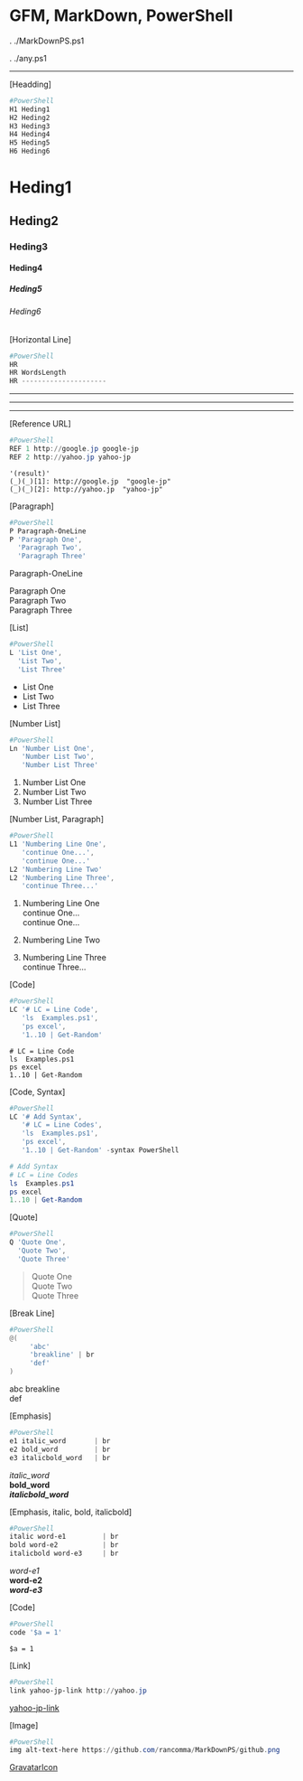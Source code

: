 ﻿GFM, MarkDown, PowerShell
=========================

 . ./MarkDownPS.ps1

 . ./any.ps1

---


[Headding]


```PowerShell
#PowerShell
H1 Heding1
H2 Heding2
H3 Heding3
H4 Heding4
H5 Heding5
H6 Heding6
```

Heding1
=======

Heding2
-------

### Heding3 ###

#### Heding4 ####

##### Heding5 #####

###### Heding6 ######


[Horizontal Line]


```PowerShell
#PowerShell
HR
HR WordsLength
HR ---------------------
```

---

-----------

---------------------


[Reference URL]


```PowerShell
#PowerShell
REF 1 http://google.jp google-jp
REF 2 http://yahoo.jp yahoo-jp
```


```
'(result)'
(_)(_)[1]: http://google.jp  "google-jp"
(_)(_)[2]: http://yahoo.jp  "yahoo-jp"
```

  [1]: http://google.jp  "google-jp"

  [2]: http://yahoo.jp  "yahoo-jp"


[Paragraph]


```PowerShell
#PowerShell
P Paragraph-OneLine
P 'Paragraph One',
  'Paragraph Two',
  'Paragraph Three'
```

Paragraph-OneLine

Paragraph One  
Paragraph Two  
Paragraph Three


[List]


```PowerShell
#PowerShell
L 'List One',
  'List Two',
  'List Three'
```

* List One
* List Two
* List Three


[Number List]


```PowerShell
#PowerShell
Ln 'Number List One',
   'Number List Two',
   'Number List Three'
```

1. Number List One
2. Number List Two
3. Number List Three


[Number List, Paragraph]


```PowerShell
#PowerShell
L1 'Numbering Line One',
   'continue One...',
   'continue One...'
L2 'Numbering Line Two'
L2 'Numbering Line Three',
   'continue Three...'
```

1. Numbering Line One  
   continue One...  
   continue One...

2. Numbering Line Two

2. Numbering Line Three  
   continue Three...


[Code]


```PowerShell
#PowerShell
LC '# LC = Line Code',
   'ls  Examples.ps1',
   'ps excel',
   '1..10 | Get-Random'
```


```
# LC = Line Code
ls  Examples.ps1
ps excel
1..10 | Get-Random
```


[Code, Syntax]


```PowerShell
#PowerShell
LC '# Add Syntax',
   '# LC = Line Codes',
   'ls  Examples.ps1',
   'ps excel',
   '1..10 | Get-Random' -syntax PowerShell
```


```PowerShell
# Add Syntax
# LC = Line Codes
ls  Examples.ps1
ps excel
1..10 | Get-Random
```


[Quote]


```PowerShell
#PowerShell
Q 'Quote One',
  'Quote Two',
  'Quote Three'
```

> Quote One  
> Quote Two  
> Quote Three


[Break Line]


```PowerShell
#PowerShell
@(
     'abc'
     'breakline' | br
     'def'
)
```

abc
breakline  
def

[Emphasis]


```PowerShell
#PowerShell
e1 italic_word       | br
e2 bold_word         | br
e3 italicbold_word   | br
```

*italic_word*  
**bold_word**  
***italicbold_word***  

[Emphasis, italic, bold, italicbold]


```PowerShell
#PowerShell
italic word-e1         | br
bold word-e2           | br
italicbold word-e3     | br
```

*word-e1*  
**word-e2**  
***word-e3***  

[Code]


```PowerShell
#PowerShell
code '$a = 1'
```

`$a = 1`

[Link]


```PowerShell
#PowerShell
link yahoo-jp-link http://yahoo.jp
```

[yahoo-jp-link](http://yahoo.jp)

[Image]


```PowerShell
#PowerShell
img alt-text-here https://github.com/rancomma/MarkDownPS/github.png
```

[GravatarIcon](https://1.gravatar.com/avatar/4eae23d6f5eb59f2de0a0684d720265c?d=https%3A%2F%2Fidenticons.github.com%2F73c1b9d3d3f4a6bf331da73fac6e80a2.png&s=140)

